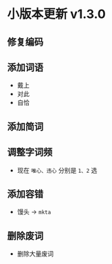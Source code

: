 # 小版本更新 v1.3.0
## 修复编码

## 添加词语
- 戴上
- 对此
- 自恰
## 添加简词
## 调整字词频
- 现在 `唯心、违心` 分别是 `1、2` 选
## 添加容错
- 馒头 -> `mkta`
## 删除废词
- 删除大量废词
